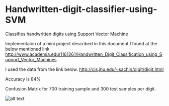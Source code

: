 # Handwritten-digit-classifier-using-SVM
Classifies handwritten digits using Support Vector Machine

Implementaion of a mini project described in this document I found at the below mentioned link
http://www.academia.edu/1161261/Handwritten_Digit_Classification_using_Support_Vector_Machines

I used the data from the link below. 
http://cis.jhu.edu/~sachin/digit/digit.html

Accuracy is 84%

Confusion Matrix  for 700 training sample and 300 test samples per digit. 

![alt text](https://raw.githubusercontent.com/harshkn/HandwrittenDigitClassifier/master/confusionmatrix.png "Confusion Matrix")




